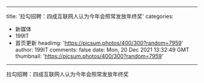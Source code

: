 
---
title: '拉勾招聘：四成互联网人认为今年会照常发放年终奖'
categories: 
 - 新媒体
 - 199IT
 - 首页更新
headimg: 'https://picsum.photos/400/300?random=7959'
author: 199IT
comments: false
date: Mon, 20 Dec 2021 13:32:49 GMT
thumbnail: 'https://picsum.photos/400/300?random=7959'
---

<div>   
拉勾招聘：四成互联网人认为今年会照常发放年终奖  
</div>
            